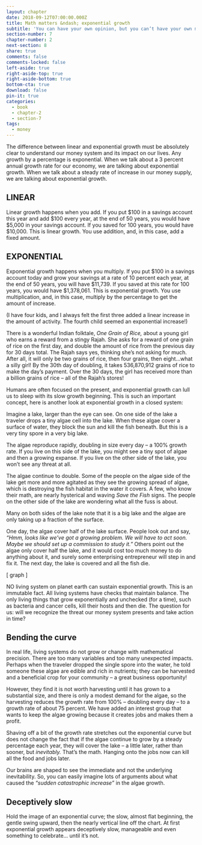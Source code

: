 ```yaml
---
layout: chapter
date: 2018-09-12T07:00:00.000Z
title: Math matters &ndash; exponential growth
subtitle: 'You can have your own opinion, but you can’t have your own math.'
section-number: 7
chapter-number: 2
next-section: 8
share: true
comments: false
comments-locked: false
left-aside: true
right-aside-top: true
right-aside-bottom: true
bottom-cta: true
download: false
pin-it: true
categories:
  - book
  - chapter-2
  - section-7
tags:
  - money
---
```

The difference between linear and exponential growth must be
absolutely clear to understand our money system and its impact
on our lives. Any growth by a percentage is exponential. When
we talk about a 3 percent annual growth rate for our economy,
we are talking about exponential growth. When we talk about a
steady rate of increase in our money supply, we are talking about
exponential growth.

## LINEAR

Linear growth happens when you add. If you put $100 in a savings
account this year and add $100 every year, at the end of 50 years, you
would have $5,000 in your savings account. If you saved for 100 years,
you would have $10,000. This is linear growth. You use addition, and,
in this case, add a fixed amount.

## EXPONENTIAL

Exponential growth happens when you multiply. If you put $100 in
a savings account today and grow your savings at a rate of 10 percent
each year, at the end of 50 years, you will have $11,739. If you saved at
this rate for 100 years, you would have $1,378,061. This is exponential
growth. You use multiplication, and, in this case, multiply by the
percentage to get the amount of increase.

(I have four kids, and I always felt the first three added a linear
increase in the amount of activity. The fourth child seemed an
exponential increase!)

There is a wonderful Indian folktale, _One Grain of Rice,_ about a young
girl who earns a reward from a stingy Rajah. She asks for a reward of
 one grain of rice on the first day, and double the amount of rice from
the previous day for 30 days total. The Rajah says yes, thinking she’s
not asking for much. After all, it will only be two grains of rice, then
four grains, then eight...what a silly girl! By the 30th day of doubling,
it takes 536,870,912 grains of rice to make the day’s payment. Over
the 30 days, the girl has received more than a billion grains of rice –
all of the Rajah’s stores!

Humans are often focused on the present, and exponential growth
can lull us to sleep with its slow growth beginning. This is such an
important concept, here is another look at exponential growth in a
closed system:

Imagine a lake, larger than the eye can see. On one side of the lake a
traveler drops a tiny algae cell into the lake. When these algae cover a
surface of water, they block the sun and kill the fish beneath. But this
is a very tiny spore in a very big lake.

The algae reproduce rapidly, doubling in size every day – a 100%
growth rate. If you live on this side of the lake, you might see a tiny
spot of algae and then a growing expanse. If you live on the other
side of the lake, you won’t see any threat at all.

The algae continue to double. Some of the people on the algae side of
the lake get more and more agitated as they see the growing spread of
algae, which is destroying the fish habitat in the water it covers. A few,
who know their math, are nearly hysterical and waving _Save the Fish_
signs. The people on the other side of the lake are wondering what all
the fuss is about.

Many on both sides of the lake note that it is a big lake and the algae
are only taking up a fraction of the surface.

One day, the algae cover half of the lake surface. People look out
and say, _“Hmm, looks like we’ve got a growing problem. We will have
to act soon. Maybe we should set up a commission to study it.”_ Others
point out the algae only cover half the lake, and it would cost too
much money to do anything about it, and surely some enterprising
 entrepreneur will step in and fix it. The next day, the lake is covered
and all the fish die.

[ graph ]

NO living system on planet earth can sustain exponential growth.
This is an immutable fact. All living systems have checks that
maintain balance. The only living things that grow exponentially and
unchecked (for a time), such as bacteria and cancer cells, kill their
hosts and then die. The question for us: will we recognize the threat
our money system presents and take action in time?

## Bending the curve

In real life, living systems do not grow or change with mathematical
precision. There are too many variables and too many unexpected
impacts. Perhaps when the traveler dropped the single spore into the
water, he told someone these algae are edible and rich in nutrients;
they can be harvested and a beneficial crop for your community – a
great business opportunity!

However, they find it is not worth harvesting until it has grown to a
substantial size, and there is only a modest demand for the algae, so
the harvesting reduces the growth rate from 100% – doubling every
day – to a growth rate of about 75 percent. We have added an interest
group that wants to keep the algae growing because it creates jobs
and makes them a profit.

Shaving off a bit of the growth rate stretches out the exponential
curve but does not change the fact that if the algae continue to grow
by a steady percentage each year, they will cover the lake – a little
later, rather than sooner, but _inevitably._ That’s the math. Hanging
onto the jobs now can kill all the food and jobs later.

Our brains are shaped to see the immediate and not the underlying
inevitability. So, you can easily imagine lots of arguments about what
caused the _“sudden catastrophic increase”_ in the algae growth.

## Deceptively slow

Hold the image of an exponential curve; the slow, almost flat
beginning, the gentle swing upward, then the nearly vertical line
off the chart. At first exponential growth appears deceptively slow,
manageable and even something to celebrate... until it’s not.
